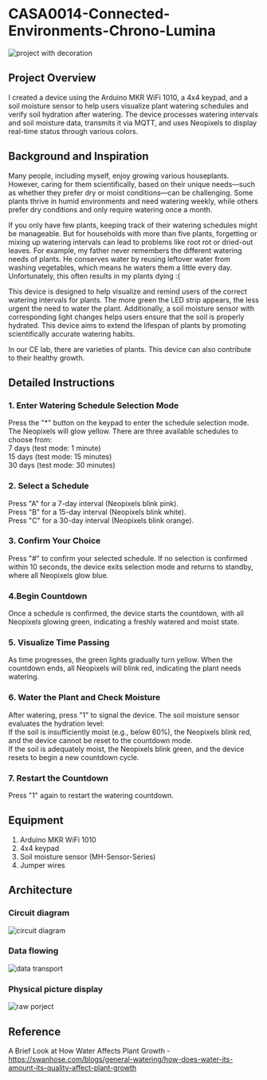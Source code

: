 # CASA0014-Connected-Environments-Chrono-Lumina  

![project with decoration](https://github.com/user-attachments/assets/c0ee0448-078c-48fe-8a47-21e9b7773e72)

## Project Overview
I created a device using the Arduino MKR WiFi 1010, a 4x4 keypad, and a soil moisture sensor to help users visualize plant watering schedules and verify soil hydration after watering. The device processes watering intervals and soil moisture data, transmits it via MQTT, and uses Neopixels to display real-time status through various colors.  

## Background and Inspiration
Many people, including myself, enjoy growing various houseplants. However, caring for them scientifically, based on their unique needs—such as whether they prefer dry or moist conditions—can be challenging. Some plants thrive in humid environments and need watering weekly, while others prefer dry conditions and only require watering once a month.

If you only have few plants, keeping track of their watering schedules might be manageable. But for households with more than five plants, forgetting or mixing up watering intervals can lead to problems like root rot or dried-out leaves. For example, my father never remembers the different watering needs of plants. He conserves water by reusing leftover water from washing vegetables, which means he waters them a little every day. Unfortunately, this often results in my plants dying :(

This device is designed to help visualize and remind users of the correct watering intervals for plants. The more green the LED strip appears, the less urgent the need to water the plant. Additionally, a soil moisture sensor with corresponding light changes helps users ensure that the soil is properly hydrated. This device aims to extend the lifespan of plants by promoting scientifically accurate watering habits.

In our CE lab, there are varieties of plants. This device can also contribute to their healthy growth.  

## Detailed Instructions
### 1. Enter Watering Schedule Selection Mode
Press the "*" button on the keypad to enter the schedule selection mode. The Neopixels will glow yellow. There are three available schedules to choose from:  
7 days (test mode: 1 minute)  
15 days (test mode: 15 minutes)  
30 days (test mode: 30 minutes)  

### 2. Select a Schedule
Press "A" for a 7-day interval (Neopixels blink pink).  
Press "B" for a 15-day interval (Neopixels blink white).  
Press "C" for a 30-day interval (Neopixels blink orange).  

### 3. Confirm Your Choice
Press "#" to confirm your selected schedule.
If no selection is confirmed within 10 seconds, the device exits selection mode and returns to standby, where all Neopixels glow blue.

### 4.Begin Countdown
Once a schedule is confirmed, the device starts the countdown, with all Neopixels glowing green, indicating a freshly watered and moist state.

### 5. Visualize Time Passing
As time progresses, the green lights gradually turn yellow. When the countdown ends, all Neopixels will blink red, indicating the plant needs watering.

### 6. Water the Plant and Check Moisture
After watering, press "1" to signal the device. The soil moisture sensor evaluates the hydration level:  
If the soil is insufficiently moist (e.g., below 60%), the Neopixels blink red, and the device cannot be reset to the countdown mode.  
If the soil is adequately moist, the Neopixels blink green, and the device resets to begin a new countdown cycle.

### 7. Restart the Countdown
Press "1" again to restart the watering countdown.

## Equipment
1. Arduino MKR WiFi 1010  
2. 4x4 keypad  
3. Soil moisture sensor (MH-Sensor-Series)
4. Jumper wires

## Architecture
### Circuit diagram


![circuit diagram](https://github.com/user-attachments/assets/3e81effb-f321-407d-a50a-fb61f82e14b9)  

### Data flowing


![data transport](https://github.com/user-attachments/assets/cf59796d-1a03-4c27-9256-0e71488b7773)  

### Physical picture display


![raw porject](https://github.com/user-attachments/assets/b88eb91a-0dc8-413b-9f71-ce70581c4291)  


## Reference
A Brief Look at How Water Affects Plant Growth - https://swanhose.com/blogs/general-watering/how-does-water-its-amount-its-quality-affect-plant-growth
